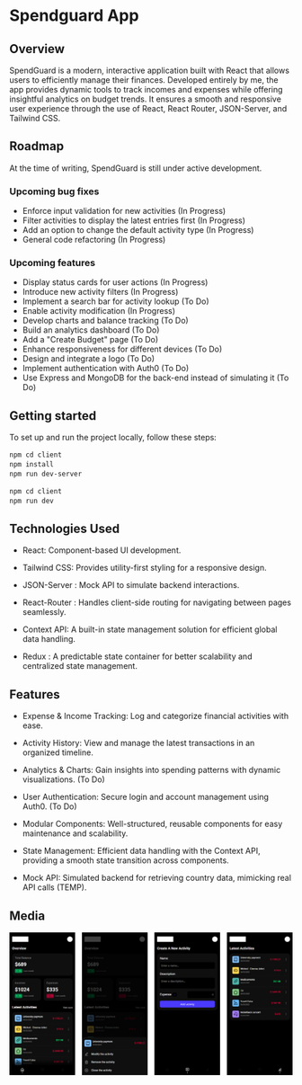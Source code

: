 # Spendguard App

## Overview

SpendGuard is a modern, interactive application built with React that allows users to efficiently manage their finances. Developed entirely by me, the app provides dynamic tools to track incomes and expenses while offering insightful analytics on budget trends. It ensures a smooth and responsive user experience through the use of React, React Router, JSON-Server, and Tailwind CSS.

## Roadmap

At the time of writing, SpendGuard is still under active development.

### Upcoming bug fixes

- Enforce input validation for new activities (In Progress)
- Filter activities to display the latest entries first (In Progress)
- Add an option to change the default activity type (In Progress)
- General code refactoring (In Progress)

### Upcoming features

- Display status cards for user actions (In Progress)
- Introduce new activity filters (In Progress)
- Implement a search bar for activity lookup (To Do)
- Enable activity modification (In Progress)
- Develop charts and balance tracking (To Do)
- Build an analytics dashboard (To Do)
- Add a "Create Budget" page (To Do)
- Enhance responsiveness for different devices (To Do)
- Design and integrate a logo (To Do)
- Implement authentication with Auth0 (To Do)
- Use Express and MongoDB for the back-end instead of simulating it (To Do)

## Getting started

To set up and run the project locally, follow these steps:

```bash
npm cd client
npm install
npm run dev-server
```

```bash
npm cd client
npm run dev
```

## Technologies Used

- React: Component-based UI development.

- Tailwind CSS: Provides utility-first styling for a responsive design.

- JSON-Server : Mock API to simulate backend interactions.

- React-Router : Handles client-side routing for navigating between pages seamlessly.

- Context API: A built-in state management solution for efficient global data handling.

- Redux : A predictable state container for better scalability and centralized state management.

## Features

- Expense & Income Tracking: Log and categorize financial activities with ease.

- Activity History: View and manage the latest transactions in an organized timeline.

- Analytics & Charts: Gain insights into spending patterns with dynamic visualizations. (To Do)

- User Authentication: Secure login and account management using Auth0. (To Do)

- Modular Components: Well-structured, reusable components for easy maintenance and scalability.

- State Management: Efficient data handling with the Context API, providing a smooth state transition across components.

- Mock API: Simulated backend for retrieving country data, mimicking real API calls (TEMP).

## Media

![](client/public/mockup.png)
